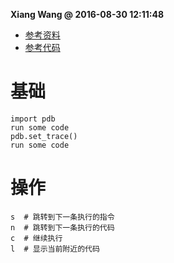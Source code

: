 **Xiang Wang @ 2016-08-30 12:11:48**

* [参考资料](http://www.cnblogs.com/dkblog/archive/2010/12/07/1980682.html)
* [参考代码](./script/pdb调试.py)


# 基础
    import pdb
    run some code
    pdb.set_trace()
    run some code

# 操作
    s  # 跳转到下一条执行的指令
    n  # 跳转到下一条执行的代码
    c  # 继续执行
    l  # 显示当前附近的代码
